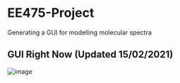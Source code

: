 # EE475-Project
Generating a GUI for modelling molecular spectra

## GUI Right Now (Updated 15/02/2021)
![image](https://user-images.githubusercontent.com/44679207/113141959-4343eb00-9222-11eb-8679-a07811436e54.png)

